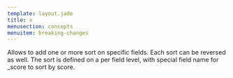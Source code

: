 ```yaml
---
template: layout.jade
title: x
menusection: concepts
menuitem: breaking-changes
---
```

Allows to add one or more sort on specific fields. Each sort can be reversed as well. 
The sort is defined on a per field level, with special field name for _score to sort by score.

